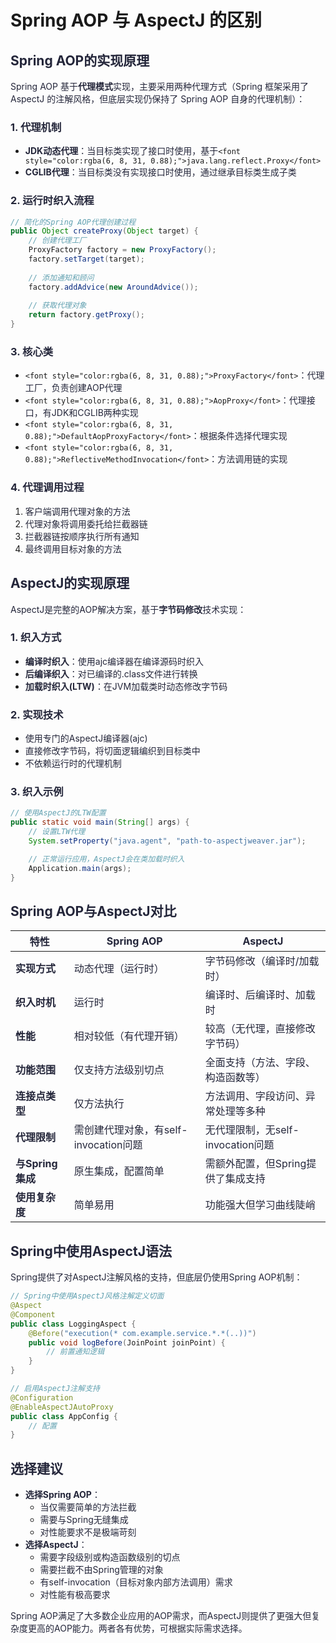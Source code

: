 # Spring AOP 与 AspectJ 的区别

## <font style="color:rgba(6, 8, 31, 0.88);">Spring AOP的实现原理</font>
<font style="color:rgba(6, 8, 31, 0.88);">Spring AOP 基于</font>**<font style="color:rgba(6, 8, 31, 0.88);">代理模式</font>**<font style="color:rgba(6, 8, 31, 0.88);">实现，主要采用两种代理方式（Spring 框架采用了 AspectJ 的注解风格，但底层实现仍保持了 Spring AOP 自身的代理机制）： </font>

### <font style="color:rgba(6, 8, 31, 0.88);">1. 代理机制</font>
+ **<font style="color:rgba(6, 8, 31, 0.88);">JDK动态代理</font>**<font style="color:rgba(6, 8, 31, 0.88);">：当目标类实现了接口时使用，基于</font>`<font style="color:rgba(6, 8, 31, 0.88);">java.lang.reflect.Proxy</font>`
+ **<font style="color:rgba(6, 8, 31, 0.88);">CGLIB代理</font>**<font style="color:rgba(6, 8, 31, 0.88);">：当目标类没有实现接口时使用，通过继承目标类生成子类</font>

### <font style="color:rgba(6, 8, 31, 0.88);">2. 运行时织入流程</font>
```java
// 简化的Spring AOP代理创建过程  
public Object createProxy(Object target) {  
    // 创建代理工厂  
    ProxyFactory factory = new ProxyFactory();  
    factory.setTarget(target);  
    
    // 添加通知和顾问  
    factory.addAdvice(new AroundAdvice());  
    
    // 获取代理对象  
    return factory.getProxy();  
}
```

### <font style="color:rgba(6, 8, 31, 0.88);">3. 核心类</font>
+ `<font style="color:rgba(6, 8, 31, 0.88);">ProxyFactory</font>`<font style="color:rgba(6, 8, 31, 0.88);">：代理工厂，负责创建AOP代理</font>
+ `<font style="color:rgba(6, 8, 31, 0.88);">AopProxy</font>`<font style="color:rgba(6, 8, 31, 0.88);">：代理接口，有JDK和CGLIB两种实现</font>
+ `<font style="color:rgba(6, 8, 31, 0.88);">DefaultAopProxyFactory</font>`<font style="color:rgba(6, 8, 31, 0.88);">：根据条件选择代理实现</font>
+ `<font style="color:rgba(6, 8, 31, 0.88);">ReflectiveMethodInvocation</font>`<font style="color:rgba(6, 8, 31, 0.88);">：方法调用链的实现</font>

### <font style="color:rgba(6, 8, 31, 0.88);">4. 代理调用过程</font>
1. <font style="color:rgba(6, 8, 31, 0.88);">客户端调用代理对象的方法</font>
2. <font style="color:rgba(6, 8, 31, 0.88);">代理对象将调用委托给拦截器链</font>
3. <font style="color:rgba(6, 8, 31, 0.88);">拦截器链按顺序执行所有通知</font>
4. <font style="color:rgba(6, 8, 31, 0.88);">最终调用目标对象的方法</font>

## <font style="color:rgba(6, 8, 31, 0.88);">AspectJ的实现原理</font>
<font style="color:rgba(6, 8, 31, 0.88);">AspectJ是完整的AOP解决方案，基于</font>**<font style="color:rgba(6, 8, 31, 0.88);">字节码修改</font>**<font style="color:rgba(6, 8, 31, 0.88);">技术实现：</font>

### <font style="color:rgba(6, 8, 31, 0.88);">1. 织入方式</font>
+ **<font style="color:rgba(6, 8, 31, 0.88);">编译时织入</font>**<font style="color:rgba(6, 8, 31, 0.88);">：使用ajc编译器在编译源码时织入</font>
+ **<font style="color:rgba(6, 8, 31, 0.88);">后编译织入</font>**<font style="color:rgba(6, 8, 31, 0.88);">：对已编译的.class文件进行转换</font>
+ **<font style="color:rgba(6, 8, 31, 0.88);">加载时织入(LTW)</font>**<font style="color:rgba(6, 8, 31, 0.88);">：在JVM加载类时动态修改字节码</font>

### <font style="color:rgba(6, 8, 31, 0.88);">2. 实现技术</font>
+ <font style="color:rgba(6, 8, 31, 0.88);">使用专门的AspectJ编译器(ajc)</font>
+ <font style="color:rgba(6, 8, 31, 0.88);">直接修改字节码，将切面逻辑编织到目标类中</font>
+ <font style="color:rgba(6, 8, 31, 0.88);">不依赖运行时的代理机制</font>

### <font style="color:rgba(6, 8, 31, 0.88);">3. 织入示例</font>
```java
// 使用AspectJ的LTW配置  
public static void main(String[] args) {  
    // 设置LTW代理  
    System.setProperty("java.agent", "path-to-aspectjweaver.jar");  

    // 正常运行应用，AspectJ会在类加载时织入  
    Application.main(args);  
}
```

## <font style="color:rgba(6, 8, 31, 0.88);">Spring AOP与AspectJ对比</font>
| **<font style="color:rgba(6, 8, 31, 0.88);">特性</font>** | **<font style="color:rgba(6, 8, 31, 0.88);">Spring AOP</font>** | **<font style="color:rgba(6, 8, 31, 0.88);">AspectJ</font>** |
| --- | --- | --- |
| **<font style="color:rgba(6, 8, 31, 0.88);">实现方式</font>** | <font style="color:rgba(6, 8, 31, 0.88);">动态代理（运行时）</font> | <font style="color:rgba(6, 8, 31, 0.88);">字节码修改（编译时/加载时）</font> |
| **<font style="color:rgba(6, 8, 31, 0.88);">织入时机</font>** | <font style="color:rgba(6, 8, 31, 0.88);">运行时</font> | <font style="color:rgba(6, 8, 31, 0.88);">编译时、后编译时、加载时</font> |
| **<font style="color:rgba(6, 8, 31, 0.88);">性能</font>** | <font style="color:rgba(6, 8, 31, 0.88);">相对较低（有代理开销）</font> | <font style="color:rgba(6, 8, 31, 0.88);">较高（无代理，直接修改字节码）</font> |
| **<font style="color:rgba(6, 8, 31, 0.88);">功能范围</font>** | <font style="color:rgba(6, 8, 31, 0.88);">仅支持方法级别切点</font> | <font style="color:rgba(6, 8, 31, 0.88);">全面支持（方法、字段、构造函数等）</font> |
| **<font style="color:rgba(6, 8, 31, 0.88);">连接点类型</font>** | <font style="color:rgba(6, 8, 31, 0.88);">仅方法执行</font> | <font style="color:rgba(6, 8, 31, 0.88);">方法调用、字段访问、异常处理等多种</font> |
| **<font style="color:rgba(6, 8, 31, 0.88);">代理限制</font>** | <font style="color:rgba(6, 8, 31, 0.88);">需创建代理对象，有self-invocation问题</font> | <font style="color:rgba(6, 8, 31, 0.88);">无代理限制，无self-invocation问题</font> |
| **<font style="color:rgba(6, 8, 31, 0.88);">与Spring集成</font>** | <font style="color:rgba(6, 8, 31, 0.88);">原生集成，配置简单</font> | <font style="color:rgba(6, 8, 31, 0.88);">需额外配置，但Spring提供了集成支持</font> |
| **<font style="color:rgba(6, 8, 31, 0.88);">使用复杂度</font>** | <font style="color:rgba(6, 8, 31, 0.88);">简单易用</font> | <font style="color:rgba(6, 8, 31, 0.88);">功能强大但学习曲线陡峭</font> |


## <font style="color:rgba(6, 8, 31, 0.88);">Spring中使用AspectJ语法</font>
<font style="color:rgba(6, 8, 31, 0.88);">Spring提供了对AspectJ注解风格的支持，但底层仍使用Spring AOP机制：</font>

```java
// Spring中使用AspectJ风格注解定义切面  
@Aspect  
@Component  
public class LoggingAspect {  
    @Before("execution(* com.example.service.*.*(..))")  
    public void logBefore(JoinPoint joinPoint) {  
        // 前置通知逻辑  
    }  
}  

// 启用AspectJ注解支持  
@Configuration  
@EnableAspectJAutoProxy  
public class AppConfig {  
    // 配置  
}
```

## <font style="color:rgba(6, 8, 31, 0.88);">选择建议</font>
+ **<font style="color:rgba(6, 8, 31, 0.88);">选择Spring AOP</font>**<font style="color:rgba(6, 8, 31, 0.88);">：</font>
    - <font style="color:rgba(6, 8, 31, 0.88);">当仅需要简单的方法拦截</font>
    - <font style="color:rgba(6, 8, 31, 0.88);">需要与Spring无缝集成</font>
    - <font style="color:rgba(6, 8, 31, 0.88);">对性能要求不是极端苛刻</font>
+ **<font style="color:rgba(6, 8, 31, 0.88);">选择AspectJ</font>**<font style="color:rgba(6, 8, 31, 0.88);">：</font>
    - <font style="color:rgba(6, 8, 31, 0.88);">需要字段级别或构造函数级别的切点</font>
    - <font style="color:rgba(6, 8, 31, 0.88);">需要拦截不由Spring管理的对象</font>
    - <font style="color:rgba(6, 8, 31, 0.88);">有self-invocation（目标对象内部方法调用）需求</font>
    - <font style="color:rgba(6, 8, 31, 0.88);">对性能有极高要求</font>

<font style="color:rgba(6, 8, 31, 0.88);">Spring AOP满足了大多数企业应用的AOP需求，而AspectJ则提供了更强大但复杂度更高的AOP能力。两者各有优势，可根据实际需求选择。</font>

